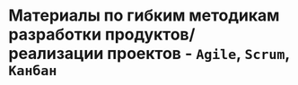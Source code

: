 # Материалы по гибким методикам разработки продуктов/ реализации проектов - `Agile`, `Scrum`, `Канбан`
